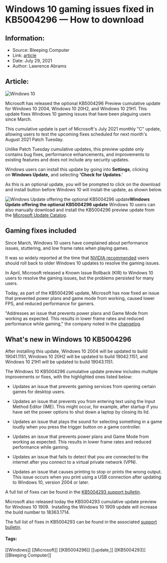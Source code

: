 # Windows 10 gaming issues fixed in KB5004296 — How to download
### 

## Information:
+ Source: Bleeping Computer
+ Link: [article](https://www.bleepingcomputer.com/news/microsoft/windows-10-gaming-issues-fixed-in-kb5004296-how-to-download/)
+ Date: July 29, 2021
+ Author: Lawrence Abrams


## Article:
![Windows 10](https://www.bleepstatic.com/content/hl-images/2021/02/04/Windows_10.jpg)


Microsoft has released the optional KB5004296 Preview cumulative update for Windows 10 2004, Windows 10 20H2, and Windows 10 21H1. This update fixes Windows 10 gaming issues that have been plaguing users since March.


This cumulative update is part of Microsoft's July 2021 monthly "C" update, allowing users to test the upcoming fixes scheduled for next month's August 2021 Patch Tuesday.


Unlike Patch Tuesday cumulative updates, this preview update only contains bug fixes, performance enhancements, and improvements to existing features and does not include any security updates.


Windows users can install this update by going into **Settings**, clicking on **Windows Update,** and selecting **'Check for Updates**.'


As this is an optional update, you will be prompted to click on the download and install button before Windows 10 will install the update, as shown below.



![Windows Update offering the optional KB5004296 update](https://www.bleepstatic.com/images/news/Microsoft/windows-updates/kb5004296.jpg)**Windows Update offering the optional KB5004296 update**
Windows 10 users can also manually download and install the KB5004296 preview update from the [Microsoft Update Catalog](https://www.catalog.update.microsoft.com/Search.aspx?q=KB5004296).


Gaming fixes included
---------------------


Since March, Windows 10 users have complained about performance issues, stuttering, and low frame rates when playing games.


It was so widely reported at the time that [NVIDIA recommended](https://www.bleepingcomputer.com/news/microsoft/nvidia-staff-suggests-rolling-back-windows-10-update-to-fix-game-issues/) users should roll back to older Windows 10 updates to resolve the gaming issues.


In April, Microsoft released a Known Issue Rollback (KIR) to Windows 10 users to resolve the gaming issues, but the problems persisted for many users.


Today, as part of the KB5004296 update, Microsoft has now fixed an issue that prevented power plans and game mode from working, caused lower FPS, and reduced performance for gamers.


"Addresses an issue that prevents power plans and Game Mode from working as expected. This results in lower frame rates and reduced performance while gaming," the company noted in the [changelog](https://support.microsoft.com/en-us/topic/july-29-2021-kb5004296-os-builds-19041-1151-19042-1151-and-19043-1151-preview-6aba536a-6ed2-41cb-bc3d-3980e8693cc4).


What's new in Windows 10 KB5004296
----------------------------------


After installing this update, Windows 10 2004 will be updated to build 19041.1151, Windows 10 20H2 will be updated to build 19042.1151, and Windows 10 21H1 will be updated to build 19043.1151.


The Windows 10 KB5004296 cumulative update preview includes multiple improvements or fixes, with the highlighted ones listed below:


* Updates an issue that prevents gaming services from opening certain games for desktop users.


* Updates an issue that prevents you from entering text using the Input Method Editor (IME). This might occur, for example, after startup if you have set the power options to shut down a laptop by closing its lid.


* Updates an issue that plays the sound for selecting something in a game loudly when you press the trigger button on a game controller. 


* Updates an issue that prevents power plans and Game Mode from working as expected. This results in lower frame rates and reduced performance while gaming.


* Updates an issue that fails to detect that you are connected to the internet after you connect to a virtual private network (VPN). 


* Updates an issue that causes printing to stop or prints the wrong output. This issue occurs when you print using a USB connection after updating to Windows 10, version 2004 or later.




A full list of fixes can be found in the [KB5004293 support bulletin](https://support.microsoft.com/en-us/topic/july-29-2021-kb5004296-os-builds-19041-1151-19042-1151-and-19043-1151-preview-6aba536a-6ed2-41cb-bc3d-3980e8693cc4).


Microsoft also released today the KB5004293 cumulative update preview for Windows 10 1909.  Installing the Windows 10 1909 update will increase the build number to 18363.1714.


The full list of fixes in KB5004293 can be found in the associated [support bulletin](https://support.microsoft.com/en-us/topic/july-29-2021-kb5004293-os-build-18363-1714-preview-5b94c441-49ce-4f0a-9176-12c07ded2424).




#### Tags:
[[Windows]] [[Microsoft]] [[KB5004296]] [[update,]] [[KB5004293]] [[Bleeping Computer]]
